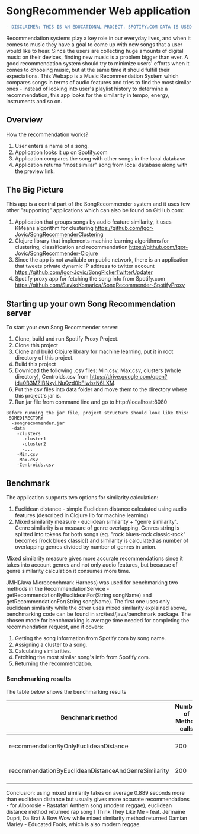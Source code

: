 # SongRecommender Web application
```diff
- DISCLAIMER: THIS IS AN EDUCATIONAL PROJECT. SPOTIFY.COM DATA IS USED FOR EDUCATIONAL PURPOSES ONLY.
```
Recommendation systems play a key role in our everyday lives, and when it comes to music they have a goal to come up with new songs that a user would like to hear. Since the users are collecting huge amounts of digital music on their devices, finding new music is a problem bigger than ever. 
A good recommendation system should try to minimize users' efforts when it comes to choosing music, but at the same time it should fulfill their expectations. 
This Webapp is a Music Recommendation System which compares songs in terms of audio features and tries to find the most similar ones - instead of looking into user's playlist history to determine a recommendation, this app looks for the similarity in tempo, energy, instruments and so on. 

## Overview

How the recommendation works?
1. User enters a name of a song.
2. Application looks it up on Spotify.com
3. Application compares the song with other songs in the local database
4. Application returns "most similar" song from local database along with the preview link.

## The Big Picture 

This app is a central part of the SongRecommender system and it uses few other "supporting" applications which can also be found on GitHub.com:
1. Application that groups songs by audio feature similarity, it uses KMeans algorithm for clustering   https://github.com/Igor-Jovic/SongRecommenderClustering
2. Clojure library that implements machine learning algorithms for clustering, classification and recommendation https://github.com/Igor-Jovic/SongRecommender-Clojure
3. Since the app is not available on public network, there is an application that tweets private dynamic IP address to twitter account https://github.com/Igor-Jovic/SongPickerTwitterUpdater
4. Spotify proxy app for fetching the song info from Spotify.com https://github.com/SlavkoKomarica/SongRecommender-SpotifyProxy

## Starting up your own Song Recommendation server

To start your own Song Recommender server:
1. Clone, build and run Spotify Proxy Project.
2. Clone this project
3. Clone and build Clojure library for machine learning, put it in root directory of this project.
4. Build this project
5. Download the following .csv files: Min.csv, Max.csv, clusters (whole directory), Centroids.csv from https://drive.google.com/open?id=0B3MZlBNxyLNuQzd0bFIwbzN6LXM. 
6. Put the csv files into data folder and move them to the directory where this project's jar is. 
7. Run jar file from command line and go to http://localhost:8080 

```
Before running the jar file, project structure should look like this:
-SOMEDIRECTORY
  -songrecommender.jar
  -data
    -clusters
      -cluster1
      -cluster2
      -...
    -Min.csv
    -Max.csv
    -Centroids.csv
 ```

## Benchmark

The application supports two options for similarity calculation:
1. Euclidean distance - simple Euclidean distance calculated using audio features (described in Clojure lib for machine learning) 
2. Mixed similarity measure - euclidean similarity + "genre similarity". Genre similarity is a measure of genre overlapping. Genres string is splitted into tokens for both songs (eg. "rock blues-rock classic-rock" becomes [rock blues classic]) and similarity is calculated as number of overlapping genres divided by number of genres in union. 

Mixed similarity measure gives more accurate recommendations since it takes into account genres and not only audio features, but because of genre similarity calculation it consumes more time. 

JMH(Java Microbenchmark Harness) was used for benchmarking two methods in the RecommendationService - getRecommendationByEuclideanFor(String songName) and getRecommendationFor(String songName). The first one uses only euclidean similarity while the other uses mixed similarity explained above, benchmarking code can be found in src/test/java/benchmark package. 
The chosen mode for benchmarking is average time needed for completing the recommendation request, and it covers:
1. Getting the song information from Spotify.com by song name.
2. Assigning a cluster to a song.
3. Calculating similarities.
4. Fetching the most similar song's info from Spofify.com.
5. Returning the recommendation.

### Benchmarking results
The table below shows the benchmarking results

Benchmark method                                         | Number of Method calls | Average time | Units
-------------                                            | -------------          | -------------| -------------
recommendationByOnlyEuclideanDistance                    | 200                    | 2705.180     | milliseconds per operation
recommendationByEuclideanDistanceAndGenreSimilarity      | 200                    | 3594.487     | milliseconds per operation

Conclusion: using mixed similarity takes on average 0.889 seconds more than euclidean distance but usually gives more accurate recommendations - for Alborosie - Rastafari Anthem song (modern reggae), euclidean distance method returned rap song I Think They Like Me - feat. Jermaine Dupri, Da Brat & Bow Wow while mixed similarity method returned Damian Marley	-	Educated Fools, which is also modern reggae.  
